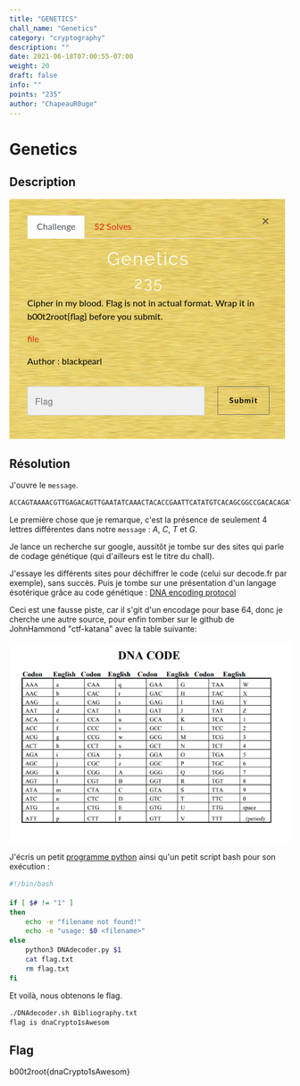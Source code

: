 ```yaml
---
title: "GENETICS"
chall_name: "Genetics"
category: "cryptography"
description: ""
date: 2021-06-18T07:00:55-07:00
weight: 20
draft: false
info: ""
points: "235"
author: "ChapeauR0uge"
---
```


# Genetics

## Description

![genetics - b00t2root'19](/files/b00t2root19/genetics/pres.png)

## Résolution

J'ouvre le `message`.

```bash
ACCAGTAAAACGTTGAGACAGTTGAATATCAAACTACACCGAATTCATATGTCACAGCGGCCGACACAGATGATAACA
```

Le première chose que je remarque, c'est la présence de seulement 4 lettres différentes dans notre `message` : *A*, *C*, *T* et *G*.

Je lance un recherche sur google, aussitôt je tombe sur des sites qui parle de codage génétique (qui d'ailleurs est le titre du chall).

J'essaye les différents sites pour déchiffrer le code (celui sur decode.fr par exemple), sans succès.
Puis je tombe sur une présentation d'un langage ésotérique grâce au code génétique : [DNA encoding protocol](https://www.slideshare.net/amitsnyderman/dna-encoding-protocol)

Ceci est une fausse piste, car il s'git d'un encodage pour base 64, donc je cherche une autre source, pour enfin tomber sur le github de JohnHammond "ctf-katana" avec la table suivante:
 
![DNA code alphabet](/files/b00t2root19/genetics/dna_codes.png)

J'écris un petit [programme python](/files/b00t2root19/genetics/DNAdecoder.py) ainsi qu'un petit script bash pour son exécution :

```bash
#!/bin/bash

if [ $# != "1" ]
then
    echo -e "filename not found!"
    echo -e "usage: $0 <filename>"
else
    python3 DNAdecoder.py $1
    cat flag.txt
    rm flag.txt
fi
```


Et voilà, nous obtenons le flag.

```bash
./DNAdecoder.sh Bibliography.txt
flag is dnaCrypto1sAwesom
```
## Flag

b00t2root{dnaCrypto1sAwesom}
